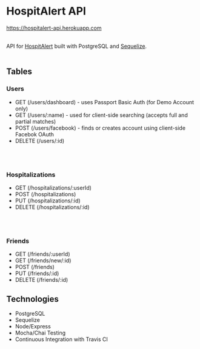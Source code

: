 <h1>HospitAlert API</h1>

https://hospitalert-api.herokuapp.com <br><br>

API for <a href="www.hospitalert.com">HospitAlert</a> built with PostgreSQL and <a href="http://docs.sequelizejs.com/">Sequelize</a>.<br><br>

<h2>Tables</h2>

<h3>Users</h3>
<ul>
<li>GET (/users/dashboard) - uses Passport Basic Auth (for Demo Account only)</li>
<li>GET (/users/:name) - used for client-side searching (accepts full and partial matches)</li>
<li>POST (/users/facebook) - finds or creates account using client-side Facebok OAuth</li>
<li>DELETE (/users/:id)</li> 
</ul><br><br>

<h3>Hospitalizations</h3>
<ul>
<li>GET (/hospitalizations/:userId)</li>
<li>POST (/hospitalizations)</li>
<li>PUT (/hospitalizations/:id)</li>
<li>DELETE (/hospitalizations/:id)</li>
</ul><br><br>

<h3>Friends</h3>
<ul>
<li>GET (/friends/:userId)</li>
<li>GET (/friends/new/:id)</li>
<li>POST (/friends)</li>
<li>PUT (/friends/:id)</li>
<li>DELETE (/friends/:id)</li>
</ul>

<h2>Technologies</h2>
<ul>
<li>PostgreSQL</li>
<li>Sequelize</li>
<li>Node/Express</li>
<li>Mocha/Chai Testing</li>
<li>Continuous Integration with Travis CI</li>
</ul>
